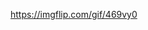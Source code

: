  <!-- <img src="https://imgflip.com/gif/469vja"> -->

<!--  <div style="width:500px;max-width:100%;"><div style="height:0;padding-bottom:47.8%;position:relative;"><iframe width="500" height="239" style="position:absolute;top:0;left:0;width:100%;height:100%;" frameBorder="0" src="https://imgflip.com/embed/469vy0"></iframe></div><p><a href="https://imgflip.com/gif/469vy0"></a></p></div> -->

https://imgflip.com/gif/469vy0

